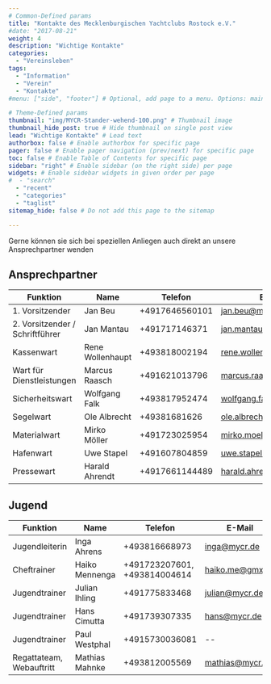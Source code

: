 ```yaml
---
# Common-Defined params
title: "Kontakte des Mecklenburgischen Yachtclubs Rostock e.V."
#date: "2017-08-21"
weight: 4
description: "Wichtige Kontakte"
categories:
  - "Vereinsleben"
tags:
  - "Information"
  - "Verein"
  - "Kontakte"
#menu: ["side", "footer"] # Optional, add page to a menu. Options: main, side, footer

# Theme-Defined params
thumbnail: "img/MYCR-Stander-wehend-100.png" # Thumbnail image
thumbnail_hide_post: true # Hide thumbnail on single post view
lead: "Wichtige Kontakte" # Lead text
authorbox: false # Enable authorbox for specific page
pager: false # Enable pager navigation (prev/next) for specific page
toc: false # Enable Table of Contents for specific page
sidebar: "right" # Enable sidebar (on the right side) per page
widgets: # Enable sidebar widgets in given order per page
#  - "search"
  - "recent"
  - "categories"
  - "taglist"
sitemap_hide: false # Do not add this page to the sitemap

---
```

Gerne können sie sich bei speziellen Anliegen auch direkt an unsere Ansprechpartner wenden

## Ansprechpartner
| Funktion        | Name    | Telefon | E-Mail |
| ----------------| ------- |------ |------ |
| 1. Vorsitzender | Jan Beu | +4917646560101 | jan.beu@mycr.de |
| 2. Vorsitzender / Schriftführer | Jan Mantau | +491717146371 | jan.mantau@mycr.de |
| Kassenwart | Rene Wollenhaupt |	+493818002194 |	rene.wollenhaupt@mycr.de
| Wart für Dienstleistungen | Marcus Raasch | +491621013796 |marcus.raasch@mycr.de |
| Sicherheitswart | Wolfgang Falk | +493817952474 |	wolfgang.falk@mycr.de |
| Segelwart |	Ole Albrecht | +49381681626 |	ole.albrecht@mycr.de |
| Materialwart | Mirko Möller | +491723025954 |	mirko.moeller@mycr.de |
| Hafenwart | Uwe Stapel | +491607804859 | uwe.stapel@mycr.de
| Pressewart | Harald Ahrendt | +4917661144489 | harald.ahrendt@mycr.de | 

## Jugend
| Funktion        | Name    | Telefon | E-Mail |
| ----------------| ------- |------ |------ |
| Jugendleiterin | Inga Ahrens | +493816668973 | inga@mycr.de |
| Cheftrainer | Haiko Mennenga | +491723207601, +493814004614 |	haiko.me@gmx.de |
| Jugendtrainer |	Julian Ihling | +491775833468 |	julian@mycr.de |
| Jugendtrainer |	Hans Cimutta 	| +491739307335 |	hans@mycr.de |
| Jugendtrainer | Paul Westphal | +4915730036081 | -- 	|
| Regattateam, Webauftritt | Mathias Mahnke |	+493812005569 |	mathias@mycr.de |
